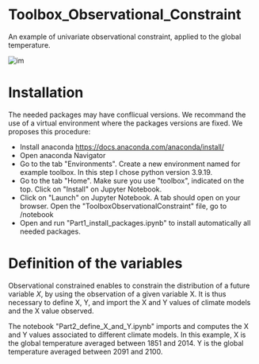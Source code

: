 # Toolbox_Observational_Constraint
An example of univariate observational constraint, applied to the global temperature.




![im](https://github.com/user-attachments/assets/a8fdfc8d-945b-4a05-8ba3-65b146f50f17)


# Installation 
The needed packages may have conflicual versions. We recommand the use of a virtual environment where the packages versions are fixed. We proposes this procedure:
- Install anaconda https://docs.anaconda.com/anaconda/install/
- Open anaconda Navigator
- Go to the tab "Environments". Create a new environment named for example toolbox. In this step I chose python version 3.9.19.
- Go to the tab "Home". Make sure you use "toolbox", indicated on the top. Click on "Install" on Jupyter Notebook.
- Click on "Launch" on Jupyter Notebook. A tab should open on your browser. Open the "ToolboxObservationalConstraint" file, go to /notebook
- Open and run "Part1_install_packages.ipynb" to install automatically all needed packages.


# Definition of the variables
Observational constrained enables to constrain the distribution of a future variable $X$, by using the observation of a given variable X. It is thus necessary to define X, Y, and import the X and Y values of climate models and the X value observed.

The notebook "Part2_define_X_and_Y.ipynb" imports and computes the X and Y values associated to different climate models.
In this example, X is the global temperature averaged between 1851 and 2014. Y is the global temperature averaged between 2091 and 2100.

